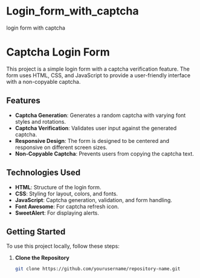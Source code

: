# Login_form_with_captcha
login form with captcha
# Captcha Login Form

This project is a simple login form with a captcha verification feature. The form uses HTML, CSS, and JavaScript to provide a user-friendly interface with a non-copyable captcha.

## Features

- **Captcha Generation**: Generates a random captcha with varying font styles and rotations.
- **Captcha Verification**: Validates user input against the generated captcha.
- **Responsive Design**: The form is designed to be centered and responsive on different screen sizes.
- **Non-Copyable Captcha**: Prevents users from copying the captcha text.

## Technologies Used

- **HTML**: Structure of the login form.
- **CSS**: Styling for layout, colors, and fonts.
- **JavaScript**: Captcha generation, validation, and form handling.
- **Font Awesome**: For captcha refresh icon.
- **SweetAlert**: For displaying alerts.

## Getting Started

To use this project locally, follow these steps:

1. **Clone the Repository**
   ```bash
   git clone https://github.com/yourusername/repository-name.git
